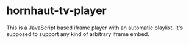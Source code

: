 # hornhaut-tv-player

This is a JavaScript based iframe player with an automatic playlist. It's supposed to support any kind of arbitrary iframe embed.